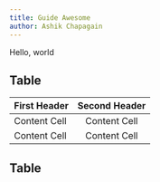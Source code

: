 ```yaml
---
title: Guide Awesome
author: Ashik Chapagain
---
```


<p>Hello, world</p>

<CodeRenderer />

## Table
| First Header  | Second Header |
| ------------- | :---: |
| Content Cell  | Content Cell  |
| Content Cell  | Content Cell  |

## Table
